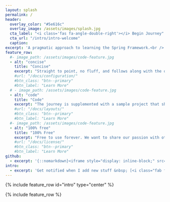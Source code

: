 ```yaml
---
layout: splash
permalink: /
header:
  overlay_color: "#5e616c"
  overlay_image: /assets/images/splash.jpg
  cta_label: "<i class='fas fa-angle-double-right'></i> Begin Journey"
  cta_url: "/intro/intro-welcome"
  caption:
excerpt: 'A pragmatic approach to learning the Spring Framework.<br /> <small><strong>100%</strong> free written by <a target="_blank" href="https://www.linkedin.com/in/steven-zgaljic-92340770/">Steven Zgaljic</a> provided by <a target="_blank" href="https://www.jahnelgroup.com/">Jahnel Group</a>.</small><br /><br /> {::nomarkdown}<iframe style="display: inline-block;" src="https://ghbtns.com/github-btn.html?user=JahnelGroup&repo=journey-through-spring&type=star&count=true&size=large" frameborder="0" scrolling="0" width="160px" height="30px"></iframe>{:/nomarkdown}'
feature_row:
  #- image_path: /assets/images/code-feature.jpg
  - alt: "concise"
    title: "Concise"
    excerpt: "Straight to point, no fluff, and follows along with the official Spring Frammework documentation."
    #url: "/docs/configuration/"
    #btn_class: "btn--primary"
    #btn_label: "Learn More"
  # - image_path: /assets/images/code-feature.jpg
  - alt: "code"
    title: "Code"
    excerpt: "The journey is supplemented with a sample project that shows concepts in action."
    #url: "/docs/layouts/"
    #btn_class: "btn--primary"
    #btn_label: "Learn More"
  #- image_path: /assets/images/code-feature.jpg
  - alt: "100% free"
    title: "100% Free"
    excerpt: "Free to use forever. We want to share our passion with others."
    #url: "/docs/license/"
    #btn_class: "btn--primary"
    #btn_label: "Learn More"
github:
  - excerpt: '{::nomarkdown}<iframe style="display: inline-block;" src="https://ghbtns.com/github-btn.html?user=JahnelGroup&repo=journey-through-spring&type=star&count=true&size=large" frameborder="0" scrolling="0" width="160px" height="30px"></iframe> <iframe style="display: inline-block;" src="https://ghbtns.com/github-btn.html?user=JahnelGroup&repo=journey-through-spring&type=fork&count=true&size=large" frameborder="0" scrolling="0" width="158px" height="30px"></iframe>{:/nomarkdown}'
intro:
  - excerpt: 'Get notified when I add new stuff &nbsp; [<i class="fab fa-twitter"></i> @szx0](https://twitter.com/szx0){: .btn .btn--twitter}'
---
```


{% include feature_row id="intro" type="center" %}

{% include feature_row %}
